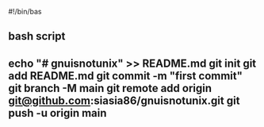 #!/bin/bas


bash script
---------------------------
echo "# gnuisnotunix" >> README.md
git init
git add README.md
git commit -m "first commit"
git branch -M main
git remote add origin git@github.com:siasia86/gnuisnotunix.git
git push -u origin main
---------------------------
